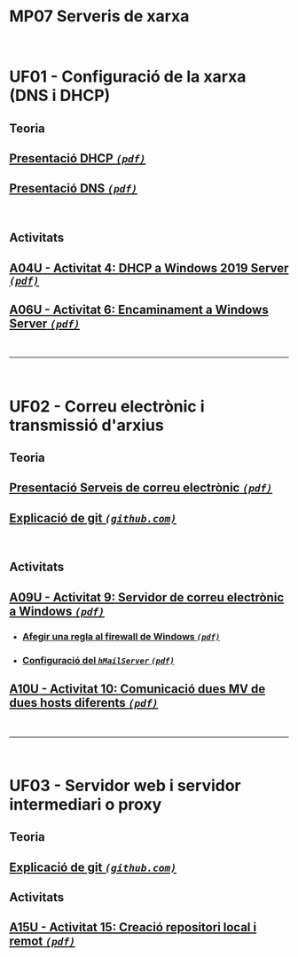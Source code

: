 # MP07 **Serveris de xarxa**

<br>

# **UF01** - Configuració de la xarxa (DNS i DHCP)

## **Teoria**


## [Presentació **DHCP** ***```(pdf)```***](./SMX_MP07_0002_UF01_Pres0002_Configuracio_Xarxa_DHCP.pdf)

## [Presentació **DNS** ***```(pdf)```***](./SMX_MP07_0003_UF01_Pres0003_Configuracio_Xarxa_DNS.pdf)
<br>

## **Activitats**

## [**A04U** - Activitat 4: **DHCP a Windows 2019 Server** ***```(pdf)```***](SXA_UF01_A04U_Activitat_4_dhcp_a_windows_server.pdf)

## [**A06U** - Activitat 6: **Encaminament a Windows Server** ***```(pdf)```***](SXA_UF01_A06U_Activitat_6_encaminament_a_windows_server.pdf)

<br>
<hr>
<br>

# **UF02** - Correu electrònic i transmissió d'arxius

## **Teoria**

## [Presentació **Serveis de correu electrònic** ***```(pdf)```***](./SXA_UF2_Serveis_De_Correu_Electronic.pdf)

## [Explicació de git ***```(github.com)```***](https://github.com/joanpardogine/pardo-act01.git)

<br>

## **Activitats**

## [**A09U** - Activitat 9: Servidor de correu electrònic a Windows ***```(pdf)```***](./SXA_UF01_A09U_Activitat_9_Correu_Windows_01_Enunciat.pdf)

* ### [Afegir una regla al firewall de Windows ***```(pdf)```***](./SXA_UF01_A09U_Activitat_9_Correu_Windows_03_Firewall.pdf)

* ### [Configuració del ***```hMailServer```*** ***```(pdf)```***](./SXA_UF01_A09U_Activitat_9_Correu_Windows_02_Configuracio.pdf)

## [**A10U** - Activitat 10: Comunicació dues MV de dues hosts diferents ***```(pdf)```***](./SXA_UF02_A10U_Activitat_10_01_Enunciat.pdf)

<br>
<hr>
<br>

# **UF03** - Servidor web i servidor intermediari o proxy

## **Teoria**

## [Explicació de git ***```(github.com)```***](https://github.com/joanpardogine/pardo-act01.git)

## **Activitats**

## [**A15U** - Activitat 15: Creació **repositori local** i **remot** ***```(pdf)```***](SMX-MP07-UF02-A15U-creacio-repositori-local-i-remot.pdf)
